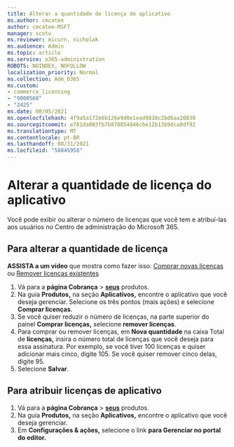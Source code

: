 ```yaml
---
title: Alterar a quantidade de licença do aplicativo
ms.author: cmcatee
author: cmcatee-MSFT
manager: scotv
ms.reviewer: micurn, nicholak
ms.audience: Admin
ms.topic: article
ms.service: o365-administration
ROBOTS: NOINDEX, NOFOLLOW
localization_priority: Normal
ms.collection: Adm_O365
ms.custom:
- commerce_licensing
- "9000568"
- "2425"
ms.date: 08/05/2021
ms.openlocfilehash: 4f9a5a172e6b126e9d0e1ead9838c2bd6aa20838
ms.sourcegitcommit: e781da003fb7b878854846cbe12b13b9dca8df92
ms.translationtype: MT
ms.contentlocale: pt-BR
ms.lasthandoff: 08/31/2021
ms.locfileid: "58845958"
---
```

# <a name="change-app-license-quantity"></a>Alterar a quantidade de licença do aplicativo

Você pode exibir ou alterar o número de licenças que você tem e atribuí-las aos usuários no Centro de administração do Microsoft 365.

## <a name="to-change-license-quantity"></a>Para alterar a quantidade de licença

**ASSISTA a um vídeo** que mostra como fazer isso: [Comprar novas licenças](https://go.microsoft.com/fwlink/p/?linkid=2154857) ou [Remover licenças existentes](https://go.microsoft.com/fwlink/p/?linkid=2154938)

1. Vá para a **página Cobrança**  >  **[seus](https://go.microsoft.com/fwlink/p/?linkid=842054)** produtos.
2. Na guia **Produtos,** na seção **Aplicativos,** encontre o aplicativo que você deseja gerenciar. Selecione os três pontos (mais ações) e selecione **Comprar licenças**.
3. Se você quiser reduzir o número de licenças, na parte superior do painel **Comprar licenças,** selecione **remover licenças**.
4. Para comprar ou remover licenças, em **Nova quantidade** na caixa Total de **licenças,** insira o número total de licenças que você deseja para essa assinatura. Por exemplo, se você tiver 100 licenças e quiser adicionar mais cinco, digite 105. Se você quiser remover cinco delas, digite 95.
5. Selecione **Salvar**.

## <a name="to-assign-app-licenses"></a>Para atribuir licenças de aplicativo

1. Vá para a **página Cobrança**  >  **[seus](https://go.microsoft.com/fwlink/p/?linkid=842054)** produtos.
2. Na guia **Produtos,** na seção **Aplicativos,** encontre o aplicativo que você deseja gerenciar.
3. Em **Configurações & ações,** selecione o link **para Gerenciar no portal do editor.**